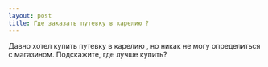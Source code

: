 ```yaml
---
layout: post 
title: Где заказать путевку в карелию ? 
--- 
```

Давно хотел купить путевку в карелию , но никак не могу определиться с магазином. Подскажите, где лучше купить?